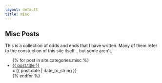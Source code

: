 ```yaml
---
layout: default
title: misc
---
```


<section id="misc">

<h1>Misc Posts</h1>

<p>
    This is a collection of odds and ends that I have written. Many of them
    refer to the constuction of this site itself... but some aren't.
</p>

<ul class="posts">
    {% for post in site.categories.misc %}
        <li>
        <a href="{{ post.url }}">{{ post.title }}</a>
        <div>&laquo; <span class="date">{{ post.date | date_to_string }}</span></div>
    </li>
    {% endfor %}
</ul>

</section>
